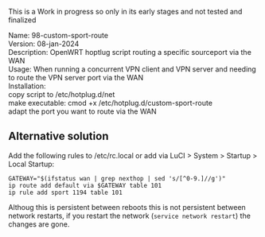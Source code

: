 This is a Work in progress so only in its early stages and not tested and finalized  

Name: 98-custom-sport-route   
Version: 08-jan-2024  
Description: OpenWRT hoptlug script routing a specific sourceport via the WAN  
Usage: When running a concurrent VPN client and VPN server and needing to route the VPN server port via the WAN  
Installation:   
  copy script to /etc/hotplug.d/net  
  make executable: cmod +x /etc/hotplug.d/custom-sport-route  
  adapt the port you want to route via the WAN  

## Alternative solution
Add the following rules to /etc/rc.local or add via LuCI > System > Startup > Local Startup:
```
GATEWAY="$(ifstatus wan | grep nexthop | sed 's/[^0-9.]//g')"  
ip route add default via $GATEWAY table 101  
ip rule add sport 1194 table 101 
```
Althoug this is persistent between reboots this is not persistent between network restarts, if you restart the network (`service network restart`) the changes are gone.

